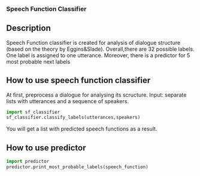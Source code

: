   
   ### Speech Function Classifier
## Description
Speech Function classifier is created for analysis of dialogue structure (based on the theory by Eggins&Slade). Overall,there are 32 possible labels. One label is assigned to one utterance. Moreover, there is a predictor for 5 most probable next labels

## How to use speech function classifier
At first, preprocess a dialogue for analysing its scructure. Input: separate lists with utterances and a sequence of speakers. 
```python
import sf_classifier
sf_classifier.classify_labels(utterances,speakers)
```
You will get a list with predicted speech functions as a result.

## How to use predictor 
```python
import predictor
predictor.print_most_probable_labels(speech_function)
```

